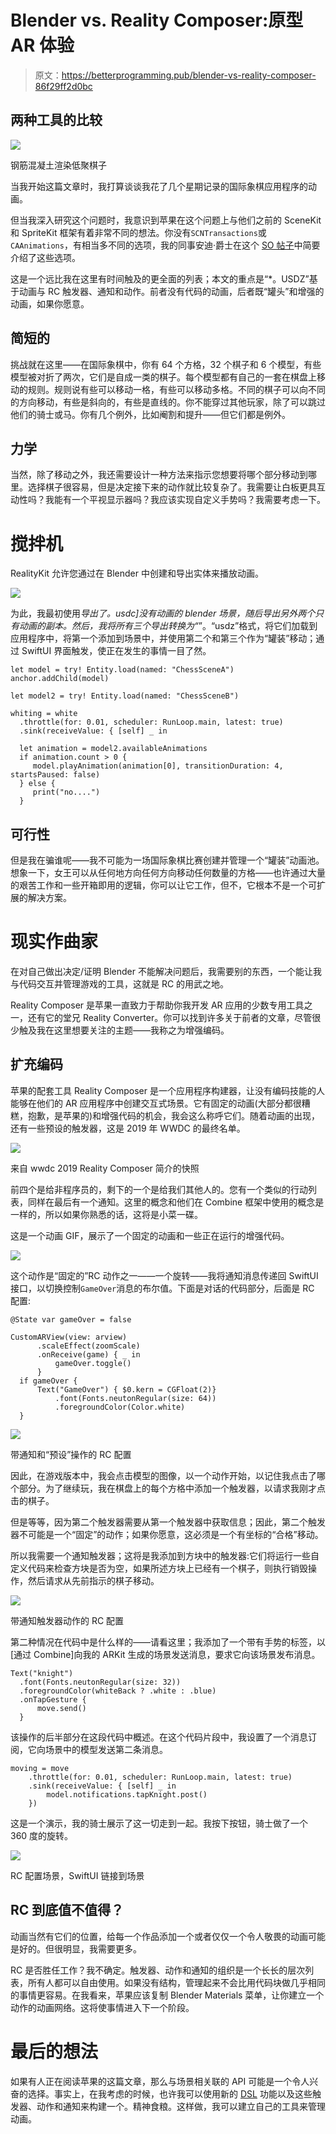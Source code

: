 # Blender vs. Reality Composer:原型 AR 体验

> 原文：<https://betterprogramming.pub/blender-vs-reality-composer-86f29ff2d0bc>

## 两种工具的比较

![](img/2d301793e118b18795bba1d2bbb32660.png)

钢筋混凝土渲染低聚棋子

当我开始这篇文章时，我打算谈谈我花了几个星期记录的国际象棋应用程序的动画。

但当我深入研究这个问题时，我意识到苹果在这个问题上与他们之前的 SceneKit 和 SpriteKit 框架有着非常不同的想法。你没有`SCNTransactions`或`CAAnimations`，有相当多不同的选项，我的同事安迪·爵士在这个 [SO 帖子](https://stackoverflow.com/questions/59335075/how-to-animate-a-models-rotation-in-realitykit)中简要介绍了这些选项。

这是一个远比我在这里有时间触及的更全面的列表；本文的重点是“*。USDZ”基于动画与 RC 触发器、通知和动作。前者没有代码的动画，后者既“罐头”和增强的动画，如果你愿意。

## 简短的

挑战就在这里——在国际象棋中，你有 64 个方格，32 个棋子和 6 个模型，有些模型被对折了两次，它们是自成一类的棋子。每个模型都有自己的一套在棋盘上移动的规则。规则说有些可以移动一格，有些可以移动多格。不同的棋子可以向不同的方向移动，有些是斜向的，有些是直线的。你不能穿过其他玩家，除了可以跳过他们的骑士或马。你有几个例外，比如阉割和提升——但它们都是例外。

## 力学

当然，除了移动之外，我还需要设计一种方法来指示您想要将哪个部分移动到哪里。选择棋子很容易，但是决定接下来的动作就比较复杂了。我需要让白板更具互动性吗？我能有一个平视显示器吗？我应该实现自定义手势吗？我需要考虑一下。

# 搅拌机

RealityKit 允许您通过在 Blender 中创建和导出实体来播放动画。

![](img/88d2b6a421ef5872cd2b640acbe5c1ee.png)

为此，我最初使用*导出了。usdc]没有动画的 blender 场景，随后导出另外两个只有动画的副本。然后，我将所有三个导出转换为“*”。“usdz”格式，将它们加载到应用程序中，将第一个添加到场景中，并使用第二个和第三个作为“罐装”移动；通过 SwiftUI 界面触发，使正在发生的事情一目了然。

```
let model = try! Entity.load(named: "ChessSceneA")
anchor.addChild(model)

let model2 = try! Entity.load(named: "ChessSceneB")

whiting = white
  .throttle(for: 0.01, scheduler: RunLoop.main, latest: true)
  .sink(receiveValue: { [self] _ in

  let animation = model2.availableAnimations
  if animation.count > 0 {
     model.playAnimation(animation[0], transitionDuration: 4, startsPaused: false)
  } else {
     print("no....")
  }
```

## 可行性

但是我在骗谁呢——我不可能为一场国际象棋比赛创建并管理一个“罐装”动画池。想象一下，女王可以从任何地方向任何方向移动任何数量的方格——也许通过大量的艰苦工作和一些开箱即用的逻辑，你可以让它工作，但不，它根本不是一个可扩展的解决方案。

# 现实作曲家

在对自己做出决定/证明 Blender 不能解决问题后，我需要别的东西，一个能让我与代码交互并管理游戏的工具，这就是 RC 的用武之地。

Reality Composer 是苹果一直致力于帮助你我开发 AR 应用的少数专用工具之一，还有它的堂兄 Reality Converter。你可以找到许多关于前者的文章，尽管很少触及我在这里想要关注的主题——我称之为增强编码。

## 扩充编码

苹果的配套工具 Reality Composer 是一个应用程序构建器，让没有编码技能的人能够在他们的 AR 应用程序中创建交互式场景。它有固定的动画(大部分都很糟糕，抱歉，是苹果的)和增强代码的机会，我会这么称呼它们。随着动画的出现，还有一些预设的触发器，这是 2019 年 WWDC 的最终名单。

![](img/a33ead3d9997d448d54138457ae2bb28.png)

来自 wwdc 2019 Reality Composer 简介的快照

前四个是给非程序员的，剩下的一个是给我们其他人的。您有一个类似的行动列表，同样在最后有一个通知。这里的概念和他们在 Combine 框架中使用的概念是一样的，所以如果你熟悉的话，这将是小菜一碟。

这是一个动画 GIF，展示了一个固定的动画和一些正在运行的增强代码。

![](img/2751fdb37ba34c049287f75cd115a678.png)

这个动作是“固定的”RC 动作之一——一个旋转——我将通知消息传递回 SwiftUI 接口，以切换控制`GameOver`消息的布尔值。下面是对话的代码部分，后面是 RC 配置:

```
@State var gameOver = false

CustomARView(view: arview)
      .scaleEffect(zoomScale)
      .onReceive(game) { _ in
          gameOver.toggle()
      }
  if gameOver {
      Text("GameOver") { $0.kern = CGFloat(2)}
          .font(Fonts.neutonRegular(size: 64))
          .foregroundColor(Color.white)
  }
```

![](img/e0ac973fd7a669f2f32a4cd1a7c980c0.png)

带通知和“预设”操作的 RC 配置

因此，在游戏版本中，我会点击模型的图像，以一个动作开始，以记住我点击了哪个部分。为了继续玩，我在棋盘上的每个方格中添加一个触发器，以请求我刚才点击的棋子。

但是等等，因为第二个触发器需要从第一个触发器中获取信息；因此，第二个触发器不可能是一个“固定”的动作；如果你愿意，这必须是一个有坐标的“合格”移动。

所以我需要一个通知触发器；这将是我添加到方块中的触发器:它们将运行一些自定义代码来检查方块是否为空，如果所述方块上已经有一个棋子，则执行销毁操作，然后请求从先前指示的棋子移动。

![](img/7371020658973e0841a9f429770b7cf2.png)

带通知触发器动作的 RC 配置

第二种情况在代码中是什么样的——请看这里；我添加了一个带有手势的标签，以[通过 Combine]向我的 ARKit 生成的场景发送消息，要求它向该场景发布消息。

```
Text("knight")
  .font(Fonts.neutonRegular(size: 32))
  .foregroundColor(whiteBack ? .white : .blue)
  .onTapGesture {
      move.send()
  }
```

该操作的后半部分在这段代码中概述。在这个代码片段中，我设置了一个消息订阅，它向场景中的模型发送第二条消息。

```
moving = move
    .throttle(for: 0.01, scheduler: RunLoop.main, latest: true)
    .sink(receiveValue: { [self] _ in
        model.notifications.tapKnight.post()
    })
```

这是一个演示，我的骑士展示了这一切走到一起。我按下按钮，骑士做了一个 360 度的旋转。

![](img/ade8ba5566df0d846ff8e458ecee40c1.png)

RC 配置场景，SwiftUI 链接到场景

## RC 到底值不值得？

动画当然有它们的位置，给每一个作品添加一个或者仅仅一个令人敬畏的动画可能是好的。但很明显，我需要更多。

RC 是否胜任工作？我不确定。触发器、动作和通知的组织是一个长长的层次列表，所有人都可以自由使用。如果没有结构，管理起来不会比用代码块做几乎相同的事情更容易。在我看来，苹果应该复制 Blender Materials 菜单，让你建立一个动作的动画网络。这将使事情进入下一个阶段。

# 最后的想法

如果有人正在阅读苹果的这篇文章，那么与场景相关联的 API 可能是一个令人兴奋的选择。事实上，在我考虑的时候，也许我可以使用新的 [DSL](https://developer.apple.com/videos/play/wwdc2021/10253/) 功能以及这些触发器、动作和通知来构建一个。精神食粮。这样做，我可以建立自己的工具来管理动画。